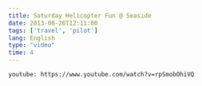 ```yaml
---
title: Saturday Helicopter Fun @ Seaside
date: 2013-08-26T12:11:00
tags: ['travel', 'pilot']
lang: English
type: "video"
time: 4
---
```


`youtube: https://www.youtube.com/watch?v=rpSmobOhiVQ`